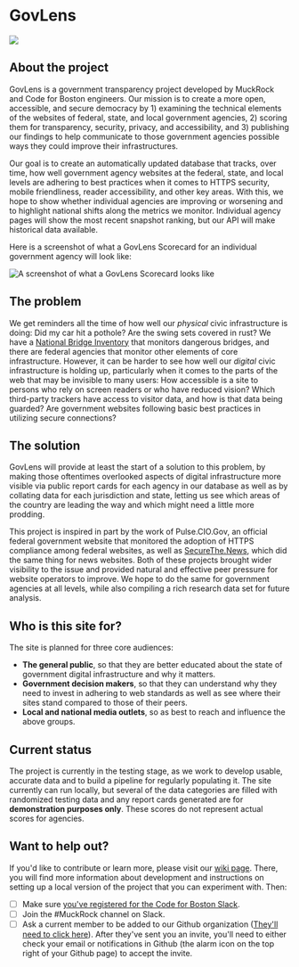 # GovLens

![](https://github.com/codeforboston/GovLens/workflows/Lint%20and%20Test/badge.svg)

## About the project

GovLens is a government transparency project developed by MuckRock and Code for Boston engineers. Our mission is to create a more open, accessible, and secure democracy by 1) examining the technical elements of the websites of federal, state, and local government agencies, 2) scoring them for transparency, security, privacy, and accessibility, and 3) publishing our findings to help communicate to those government agencies possible ways they could improve their infrastructures.

Our goal is to create an automatically updated database that tracks, over time, how well government agency websites at the federal, state, and local levels are adhering to best practices when it comes to HTTPS security, mobile friendliness, reader accessibility, and other key areas. With this, we hope to show whether individual agencies are improving or worsening and to highlight national shifts along the metrics we monitor. Individual agency pages will show the most recent snapshot ranking, but our API will make historical data available.

Here is a screenshot of what a GovLens Scorecard for an individual government agency will look like:

![A screenshot of what a GovLens Scorecard looks like](README_images/scorecard.png)

## The problem

We get reminders all the time of how well our _physical_ civic infrastructure is doing: Did my car hit a pothole? Are the swing sets covered in rust? We have a [National Bridge Inventory](https://www.fhwa.dot.gov/bridge/nbi.cfm) that monitors dangerous bridges, and there are federal agencies that monitor other elements of core infrastructure. However, it can be harder to see how well our _digital_ civic infrastructure is holding up, particularly when it comes to the parts of the web that may be invisible to many users: How accessible is a site to persons who rely on screen readers or who have reduced vision? Which third-party trackers have access to visitor data, and how is that data being guarded? Are government websites following basic best practices in utilizing secure connections?

## The solution

GovLens will provide at least the start of a solution to this problem, by making those oftentimes overlooked aspects of digital infrastructure more visible via public report cards for each agency in our database as well as by collating data for each jurisdiction and state, letting us see which areas of the country are leading the way and which might need a little more prodding.

This project is inspired in part by the work of Pulse.CIO.Gov, an official federal government website that monitored the adoption of HTTPS compliance among federal websites, as well as [SecureThe.News](https://securethe.news), which did the same thing for news websites. Both of these projects brought wider visibility to the issue and provided natural and effective peer pressure for website operators to improve. We hope to do the same for government agencies at all levels, while also compiling a rich research data set for future analysis.

## Who is this site for?
The site is planned for three core audiences:

* __The general public__, so that they are better educated about the state of government digital infrastructure and why it matters.
* __Government decision makers__, so that they can understand why they need to invest in adhering to web standards as well as see where their sites stand compared to those of their peers.
* __Local and national media outlets__, so as best to reach and influence the above groups.

## Current status

The project is currently in the testing stage, as we work to develop usable, accurate data and to build a pipeline for regularly populating it. The site currently can run locally, but several of the data categories are filled with randomized testing data and any report cards generated are for **demonstration purposes only**. These scores do not represent actual scores for agencies.

## Want to help out?

If you'd like to contribute or learn more, please visit our [wiki page](https://github.com/JimHafner/GovLens/wiki). There,
you will find more information about development and instructions on setting up a local version of the project that you can
experiment with. Then:

- [ ] Make sure [you've registered for the Code for Boston Slack](https://communityinviter.com/apps/cfb-public/code-for-boston-slack-invite).
- [ ] Join the #MuckRock channel on Slack.
- [ ] Ask a current member to be added to our Github organization ([They'll need to click here](https://github.com/codeforboston/GovLens/settings/collaboration)). After they've sent you an invite, you'll need to either check your email or notifications in Github (the alarm icon on the top right of your Github page) to accept the invite.
